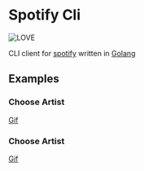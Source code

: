 # Spotify Cli

<img src="https://img.shields.io/badge/Built%20with-%E2%9D%A4%20LOVE-red.svg?longCache=true&amp;style=for-the-badge" alt="LOVE" />

CLI client for [spotify](https://www.spotify.com/) written in [Golang](https://golang.org/)

## Examples

### Choose Artist

[Gif]()

### Choose Artist

[Gif]()
